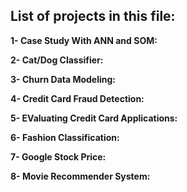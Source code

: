 ## **List of projects in this file:**

**1- Case Study With ANN and SOM:**

**2- Cat/Dog Classifier:**

**3- Churn Data Modeling:**

**4- Credit Card Fraud Detection:**

**5- EValuating Credit Card Applications:**

**6- Fashion Classification:**

**7- Google Stock Price:**

**8- Movie Recommender System:**
